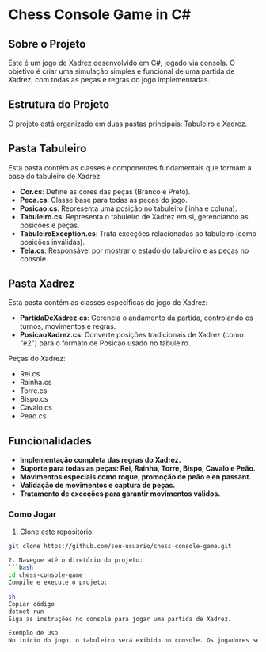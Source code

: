# Chess Console Game in C#

## Sobre o Projeto
Este é um jogo de Xadrez desenvolvido em C#, jogado via consola. O objetivo é criar uma simulação simples e funcional de uma partida de Xadrez, com todas as peças e regras do jogo implementadas.

## Estrutura do Projeto
O projeto está organizado em duas pastas principais: Tabuleiro e Xadrez.

## Pasta Tabuleiro
Esta pasta contém as classes e componentes fundamentais que formam a base do tabuleiro de Xadrez:
- **Cor.cs**: Define as cores das peças (Branco e Preto).
- **Peca.cs**: Classe base para todas as peças do jogo.
- **Posicao.cs**: Representa uma posição no tabuleiro (linha e coluna).
- **Tabuleiro.cs**: Representa o tabuleiro de Xadrez em si, gerenciando as posições e peças.
- **TabuleiroException.cs**: Trata exceções relacionadas ao tabuleiro (como posições inválidas).
- **Tela.cs**: Responsável por mostrar o estado do tabuleiro e as peças no console.

## Pasta Xadrez
Esta pasta contém as classes específicas do jogo de Xadrez:

- **PartidaDeXadrez.cs**: Gerencia o andamento da partida, controlando os turnos, movimentos e regras.
- **PosicaoXadrez.cs**: Converte posições tradicionais de Xadrez (como "e2") para o formato de Posicao usado no tabuleiro.

Peças do Xadrez:
- Rei.cs
- Rainha.cs
- Torre.cs
- Bispo.cs
- Cavalo.cs
- Peao.cs

## Funcionalidades
- **Implementação completa das regras do Xadrez.**
- **Suporte para todas as peças: Rei, Rainha, Torre, Bispo, Cavalo e Peão.**
- **Movimentos especiais como roque, promoção de peão e en passant.**
- **Validação de movimentos e captura de peças.**
- **Tratamento de exceções para garantir movimentos válidos.**

### Como Jogar

1. Clone este repositório:
```bash
git clone https://github.com/seu-usuario/chess-console-game.git

2. Navegue até o diretório do projeto:
```bash
cd chess-console-game
Compile e execute o projeto:

sh
Copiar código
dotnet run
Siga as instruções no console para jogar uma partida de Xadrez.

Exemplo de Uso
No início do jogo, o tabuleiro será exibido no console. Os jogadores serão solicitados a inserir seus movimentos no formato de notação de Xadrez (por exemplo, "e2 e4" para mover um peão).
